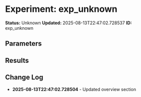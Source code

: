 # Experiment: exp_unknown

**Status:** Unknown
**Updated:** 2025-08-13T22:47:02.728537
**ID:** exp_unknown

## Parameters

## Results

## Change Log

- **2025-08-13T22:47:02.728504** - Updated overview section
